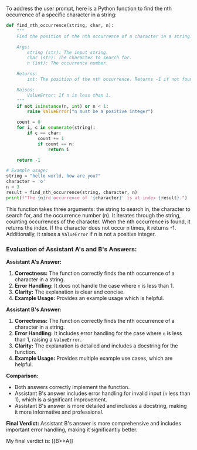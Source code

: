 
To address the user prompt, here is a Python function to find the nth occurrence of a specific character in a string:

```python
def find_nth_occurrence(string, char, n):
    """
    Find the position of the nth occurrence of a character in a string.

    Args:
        string (str): The input string.
        char (str): The character to search for.
        n (int): The occurrence number.

    Returns:
        int: The position of the nth occurrence. Returns -1 if not found.

    Raises:
        ValueError: If n is less than 1.
    """
    if not isinstance(n, int) or n < 1:
        raise ValueError("n must be a positive integer")

    count = 0
    for i, c in enumerate(string):
        if c == char:
            count += 1
            if count == n:
                return i

    return -1

# Example usage:
string = "hello world, how are you?"
character = 'o'
n = 3
result = find_nth_occurrence(string, character, n)
print(f"The {n}rd occurrence of '{character}' is at index {result}.")
```

This function takes three arguments: the string to search in, the character to search for, and the occurrence number (n). It iterates through the string, counting occurrences of the character. When the nth occurrence is found, it returns the index. If the character does not occur n times, it returns -1. Additionally, it raises a `ValueError` if n is not a positive integer.

### Evaluation of Assistant A's and B's Answers:

**Assistant A's Answer:**
1. **Correctness:** The function correctly finds the nth occurrence of a character in a string.
2. **Error Handling:** It does not handle the case where `n` is less than 1.
3. **Clarity:** The explanation is clear and concise.
4. **Example Usage:** Provides an example usage which is helpful.

**Assistant B's Answer:**
1. **Correctness:** The function correctly finds the nth occurrence of a character in a string.
2. **Error Handling:** It includes error handling for the case where `n` is less than 1, raising a `ValueError`.
3. **Clarity:** The explanation is detailed and includes a docstring for the function.
4. **Example Usage:** Provides multiple example use cases, which are helpful.

**Comparison:**
- Both answers correctly implement the function.
- Assistant B's answer includes error handling for invalid input (`n` less than 1), which is a significant improvement.
- Assistant B's answer is more detailed and includes a docstring, making it more informative and professional.

**Final Verdict:**
Assistant B's answer is more comprehensive and includes important error handling, making it significantly better.

My final verdict is: [[B>>A]]